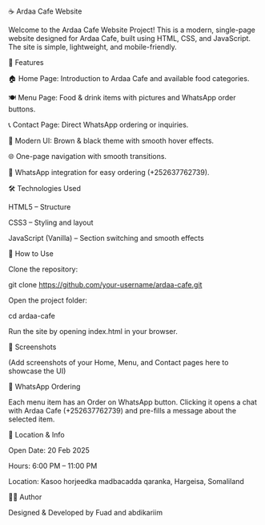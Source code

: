 ☕ Ardaa Cafe Website

Welcome to the Ardaa Cafe Website Project!
This is a modern, single-page website designed for Ardaa Cafe, built using HTML, CSS, and JavaScript. The site is simple, lightweight, and mobile-friendly.

📌 Features

🏠 Home Page: Introduction to Ardaa Cafe and available food categories.

🍽 Menu Page: Food & drink items with pictures and WhatsApp order buttons.

📞 Contact Page: Direct WhatsApp ordering or inquiries.

🎨 Modern UI: Brown & black theme with smooth hover effects.

🌐 One-page navigation with smooth transitions.

📱 WhatsApp integration for easy ordering (+252637762739).

🛠️ Technologies Used

HTML5 – Structure

CSS3 – Styling and layout

JavaScript (Vanilla) – Section switching and smooth effects

🚀 How to Use

Clone the repository:

git clone https://github.com/your-username/ardaa-cafe.git


Open the project folder:

cd ardaa-cafe


Run the site by opening index.html in your browser.

📸 Screenshots

(Add screenshots of your Home, Menu, and Contact pages here to showcase the UI)

📱 WhatsApp Ordering

Each menu item has an Order on WhatsApp button.
Clicking it opens a chat with Ardaa Cafe (+252637762739) and pre-fills a message about the selected item.

📍 Location & Info

Open Date: 20 Feb 2025

Hours: 6:00 PM – 11:00 PM

Location: Kasoo horjeedka madbacadda qaranka, Hargeisa, Somaliland

👨‍💻 Author

Designed & Developed by Fuad and abdikariim
